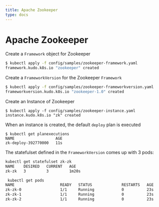 ```yaml
---
title: Apache Zookeeper
type: docs
---
```


# Apache Zookeeper

Create a `Framework` object for Zookeeper
```bash
$ kubectl apply -f config/samples/zookeeper-framework.yaml
framework.kudo.k8s.io "zookeeper" created
```

Create a `FrameworkVersion` for the Zookeeper  `Framework`

```bash
$ kubectl apply -f config/samples/zookeeper-frameworkversion.yaml
frameworkversion.kudo.k8s.io "zookeeper-1.0" created
```
 

Create an Instance of Zookeeper
```
$ kubectl apply -f config/samples/zookeeper-instance.yaml
instance.kudo.k8s.io "zk" created
```

When an instance is created, the default `deploy` plan is executed

```
$ kubectl get planexecutions
NAME                  AGE
zk-deploy-392770000   11s
```

The statefulset defined in the `FrameworkVersion` comes up with 3 pods:

```bash
kubectl get statefulset zk-zk
NAME    DESIRED   CURRENT   AGE
zk-zk   3         3         1m20s
```

```bash
 kubectl get pods
NAME                    READY   STATUS             RESTARTS   AGE
zk-zk-0                 1/1     Running            0          23s
zk-zk-1                 1/1     Running            0          23s
zk-zk-2                 1/1     Running            0          23s
```